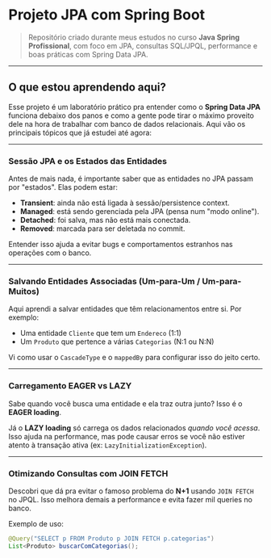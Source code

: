 #  Projeto JPA com Spring Boot  
> Repositório criado durante meus estudos no curso **Java Spring Profissional**, com foco em JPA, consultas SQL/JPQL, performance e boas práticas com Spring Data JPA.

---

##  O que estou aprendendo aqui?

Esse projeto é um laboratório prático pra entender como o **Spring Data JPA** funciona debaixo dos panos e como a gente pode tirar o máximo proveito dele na hora de trabalhar com banco de dados relacionais. Aqui vão os principais tópicos que já estudei até agora:

---

###  Sessão JPA e os Estados das Entidades

Antes de mais nada, é importante saber que as entidades no JPA passam por "estados". Elas podem estar:

- **Transient**: ainda não está ligada à sessão/persistence context.
- **Managed**: está sendo gerenciada pela JPA (pensa num "modo online").
- **Detached**: foi salva, mas não está mais conectada.
- **Removed**: marcada para ser deletada no commit.

Entender isso ajuda a evitar bugs e comportamentos estranhos nas operações com o banco.

---

###  Salvando Entidades Associadas (Um-para-Um / Um-para-Muitos)

Aqui aprendi a salvar entidades que têm relacionamentos entre si. Por exemplo:

- Uma entidade `Cliente` que tem um `Endereco` (1:1)
- Um `Produto` que pertence a várias `Categorias` (N:1 ou N:N)

Vi como usar o `CascadeType` e o `mappedBy` para configurar isso do jeito certo.

---

###  Carregamento EAGER vs LAZY

Sabe quando você busca uma entidade e ela traz outra junto? Isso é o **EAGER loading**.

Já o **LAZY loading** só carrega os dados relacionados *quando você acessa*. Isso ajuda na performance, mas pode causar erros se você não estiver atento à transação ativa (ex: `LazyInitializationException`).

---

###  Otimizando Consultas com JOIN FETCH

Descobri que dá pra evitar o famoso problema do **N+1** usando `JOIN FETCH` no JPQL. Isso melhora demais a performance e evita fazer mil queries no banco.

Exemplo de uso:

```java
@Query("SELECT p FROM Produto p JOIN FETCH p.categorias")
List<Produto> buscarComCategorias();
